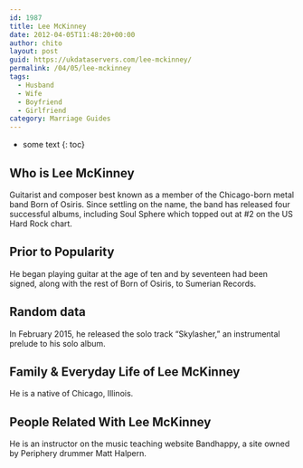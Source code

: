 ```yaml
---
id: 1987
title: Lee McKinney
date: 2012-04-05T11:48:20+00:00
author: chito
layout: post
guid: https://ukdataservers.com/lee-mckinney/
permalink: /04/05/lee-mckinney
tags:
  - Husband
  - Wife
  - Boyfriend
  - Girlfriend
category: Marriage Guides
---
```


* some text
{: toc}
          
          
## Who is  Lee McKinney
                  
                  
                  
Guitarist and composer best known as a member of the Chicago-born metal band Born of Osiris. Since settling on the name, the band has released four successful albums, including Soul Sphere which topped out at #2 on the US Hard Rock chart.
                  
                
                
                
## Prior to Popularity 
                  
                  
                  
He began playing guitar at the age of ten and by seventeen had been signed, along with the rest of Born of Osiris, to Sumerian Records.
                  
                
                
                
## Random data 
                  
                  
                  
In February 2015, he released the solo track &#8220;Skylasher,&#8221; an instrumental prelude to his solo album.
                  
                
                
                
## Family & Everyday Life of Lee McKinney
                  
                  
                  
He is a native of Chicago, Illinois.
                  
                
                
                
## People Related With  Lee McKinney
                  
                  
                  
He is an instructor on the music teaching website Bandhappy, a site owned by Periphery drummer Matt Halpern.
                  
                
              
            
          
          
          
    
    
  
